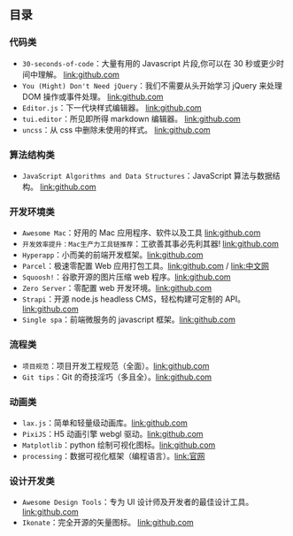## 目录

### 代码类

- `30-seconds-of-code`：大量有用的 Javascript 片段,你可以在 30 秒或更少时间中理解。 [link:github.com](https://github.com/30-seconds/30-seconds-of-code)
- `You (Might) Don't Need jQuery`：我们不需要从头开始学习 jQuery 来处理 DOM 操作或事件处理。 [link:github.com](https://github.com/nefe/You-Dont-Need-jQuery)
- `Editor.js`：下一代块样式编辑器。 [link:github.com](https://github.com/codex-team/editor.js)
- `tui.editor`：所见即所得 markdown 编辑器。 [link:github.com](https://github.com/nhn/tui.editor)
- `uncss`：从 css 中删除未使用的样式。 [link:github.com](https://github.com/uncss/uncss)

### 算法结构类

- `JavaScript Algorithms and Data Structures`：JavaScript 算法与数据结构。 [link:github.com](https://github.com/trekhleb/javascript-algorithms)

### 开发环境类

- `Awesome Mac`：好用的 Mac 应用程序、软件以及工具 [link:github.com](https://github.com/jaywcjlove/awesome-mac/)
- `开发效率提升：Mac生产力工具链推荐`：工欲善其事必先利其器! [link:github.com](https://github.com/Louiszhai/tool)
- `Hyperapp`：小而美的前端开发框架。[link:github.com](https://github.com/jorgebucaran/hyperapp)
- `Parcel`：极速零配置 Web 应用打包工具。[link:github.com](https://parceljs.org/) / [link:中文网](https://parceljs.org)
- `Squoosh!`：谷歌开源的图片压缩 web 程序。[link:github.com](https://github.com/GoogleChromeLabs/squoosh/)
- `Zero Server`：零配置 web 开发环境。[link:github.com](https://github.com/remoteinterview/zero)
- `Strapi`：开源 node.js headless CMS，轻松构建可定制的 API。[link:github.com](https://github.com/strapi/strapi)
- `Single spa`：前端微服务的 javascript 框架。[link:github.com](https://github.com/CanopyTax/single-spa)

### 流程类

- `项目规范`：项目开发工程规范（全面）。[link:github.com](https://github.com/elsewhencode/project-guidelines)
- `Git tips`：Git 的奇技淫巧（多且全）。[link:github.com](https://github.com/521xueweihan/git-tips)

### 动画类

- `lax.js`：简单和轻量级动画库。[link:github.com](https://github.com/alexfoxy/laxxx)
- `PixiJS`：H5 动画引擎 webgl 驱动。[link:github.com](https://github.com/pixijs/pixi.js)
- `Matplotlib`：python 绘制可视化图标。[link:github.com](https://github.com/matplotlib/matplotlib)
- `processing`：数据可视化框架（编程语言）。[link:官网](https://processing.org/)

### 设计开发类

- `Awesome Design Tools`：专为 UI 设计师及开发者的最佳设计工具。 [link:github.com](https://github.com/LisaDziuba/Awesome-Design-Tools#accessibility-tools)
- `Ikonate`：完全开源的矢量图标。 [link:github.com](https://github.com/mikolajdobrucki/ikonate)
